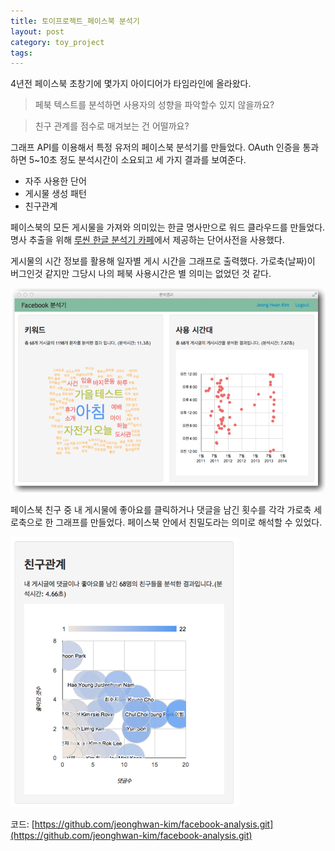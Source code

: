```yaml
---
title: 토이프로젝트_페이스북 분석기
layout: post
category: toy_project
tags:
---
```


4년전 페이스북 초창기에 몇가지 아이디어가 타임라인에 올라왔다.

> 페북 텍스트를 분석하면 사용자의 성향을 파악할수 있지 않을까요?

> 친구 관계를 점수로 매겨보는 건 어떨까요?

그래프 API를 이용해서 특정 유저의 페이스북 분석기를 만들었다.  OAuth 인증을 통과하면 5~10초 정도 분석시간이 소요되고 세 가지 결과를 보여준다.

* 자주 사용한 단어
* 게시물 생성 패턴
* 친구관계

페이스북의 모든 게시물을 가져와 의미있는 한글 명사만으로 워드 클라우드를 만들었다. 명사 추출을 위해 [루씬 한글 분석기 카페](http://cafe.naver.com/korlucene.cafe)에서 제공하는 단어사전을 사용했다.

게시물의 시간 정보를 활용해 일자별 게시 시간을 그래프로 출력했다. 가로축(날짜)이 버그인것 같지만 그당시 나의 페북 사용시간은 별 의미는 없었던 것 같다.

![](/assets/imgs/2017/fb-analysis1.png)

페이스북 친구 중 내 게시물에 좋아요를 클릭하거나 댓글을 남긴 횟수를 각각 가로축 세로축으로 한 그래프를 만들었다. 페이스북 안에서 친밀도라는 의미로 해석할 수 있었다.

![](/assets/imgs/2017/fb-analysis2.png)

코드: [https://github.com/jeonghwan-kim/facebook-analysis.git](https://github.com/jeonghwan-kim/facebook-analysis.git)
